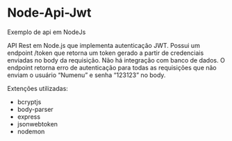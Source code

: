 # Node-Api-Jwt
Exemplo de api em NodeJs

API Rest em Node.js que implementa autenticação JWT. Possui um endpoint /token que retorna um token gerado a partir de 
credenciais enviadas no body da requisição. Não há integração com banco de dados. O endpoint retorna erro de autenticação para 
todas as requisições que não enviam o usuário “Numenu” e senha “123123” no body.

Extenções utilizadas:
- bcryptjs
- body-parser
- express
- jsonwebtoken
- nodemon
